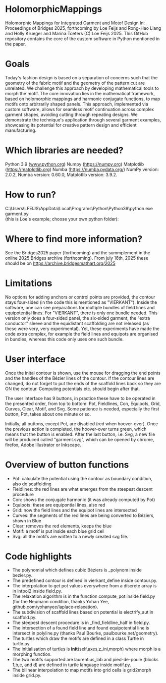 # HolomorphicMappings
Holomorphic Mappings for Integrated Garment and Motof Design
In: Proceedings of Bridges 2025, forthcoming
by  Loe Feijs and Rong-Hao Liang and Holly Krueger and Marina Toeters
(C) Loe Feijs 2025.
This GitHub repository contains the core of the custom software in Python mentioned in the paper.

# Goals
Today's fashion design is based on a separation of concerns such that the geometry of the fabric motif and the geometry of the pattern cut are unrelated. We challenge this approach by developing mathematical tools to morph the motif. The core innovation lies in the mathematical framework, based on holomorphic mappings and harmonic conjugate functions, to map motifs onto arbitrarily shaped panels. This approach, implemented via custom software, allows for seamless motif continuation across complex garment shapes, avoiding cutting through repeating designs. We demonstrate the technique's application through several garment examples, showcasing its potential for creative pattern design and efficient manufacturing. 

# Which libraries are needed?
Python 3.9 (www.python.org) 
Numpy (https://numpy.org) 
Matplotlib (https://matplotlib.org) 
Numba (https://numba.pydata.org/)
NumPy version: 2.0.2,
Numba version: 0.60.0,
Matplotlib version: 3.9.2.

# How to run? 
C:\Users\LFEIJS\AppData\Local\Programs\Python\Python39\python.exe garment.py\
(this is Loe's example; choose your own python folder):

# Where to find more information?
See the Bridges2025 paper (forthcoming)
and the summplement in the online 2025  Bridges archive (forthcoming).
From july 16th, 2025 these should be on https://archive.bridgesmathart.org/2025

# Limitations
No options for adding anchors or control points are provided, the contour stays four-sided (in the code this is mentioned as "VIERKANT").
Inside the software, one can see preparations for multiple bundles of field lines and equipotential lines.
For "VIERKANT", there is only one bundle needed.
This version only does a four-sided panel,
the six-sided garment, the "extra conductor" sleeve and the equidistant scaffolding are not released (as these were very, very experimental).
Yet, these experiments have made the code extra complex, for example the field lines and equipots are organised in bundles, whereas this code only uses one such bundle.

# User interface
Once the inital contour is shown, use the mouse for dragging the
end points and the handles of the Bézier lines of the contour.
If the contour lines are changed, do not forget to put the ends of the scaffold lines back so they are ON the contour.
Computing potentials etc. should begin after that.

The user interface has 9 buttons, in practice these have
to be operated in the presented order, from top to bottom:
Pot, Fieldlines, Con, Equipots, Grid, Curves, Clear, Motif, and Svg.
Some patience is needed, especially the first button, Pot, takes about one minute or so.

Initially, all buttons, except Pot, are disabled (red when hoover-over).
Once the previous action is completed, the hoover-over turns green,
which means that the button is enabled. After the last button, i.e. Svg, a new file will be produced called "garment.svg", which can be opened by chrome, firefox, Adobe Illustrator or Inkscape.

# Overview of button functions
* Pot: calculate the potential using the contour as boundary condition, also do scaffolding
* Fieldlines: the red lines are what emerges from the steepest descent procedure
* Con: shows the conjugate harmonic (it was already computed  by Pot)
* Equipots: these are equipontial lines, also red
* Grid: now the field lines and the equipot lines are intersected
* Curves: the segments of the red lines are being converted to Béziers, shown in Blue
* Clear: removes the red elements, keeps the blue
* Motif: a motif is put inside each blue grid cell
* Svg: all the motifs are written to a newly created svg file.

# Code highlights

* The polynomial which defines cubic Béziers is _polynom inside bezier.py.
* The predefined contour is defined in vierkant_define inside contour.py.
* The interpolation to get pot values everywhere from a discrete array is in intpol2 inside field.py.
* The relaxation algorithm is in the function compute_pot inside field.py (for the Neumann condition, thanks Yohan Yee, github.com/yohanyee/laplace-relaxation).
* The subdivision of scaffold lines based on potential is electrify_aut in scaffold.py.
* The steepest descent procedure is in _find_fieldline_half in field.py.
* The intersection of a found field line and found equipotential line is intersect in polyline.py (thanks Paul Bourke, paulbourke.net/geometry).
* The turtles which draw the motifs are defined in a class Turtle in turtle.py. 
* The initialisation of turtles is __init__(self,axes,z_ini,morph) where morph is a morphing function.
* The two motifs supported are laurentius_lab and pied-de-poule (blocks 1,b,c, and d) are defined in turtle language inside motif.py.
* The bilinear interpolation to map motifs into grid cells is grid2morph inside grid.py.

